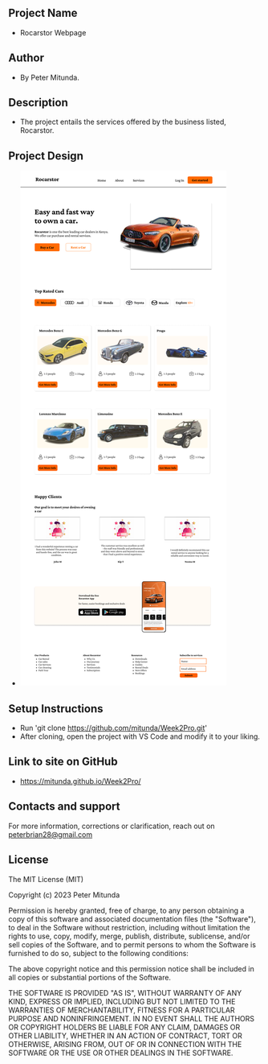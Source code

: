 ## Project Name
- Rocarstor Webpage
## Author
- By Peter Mitunda.
## Description
- The project entails the services offered by the business listed, Rocarstor.
## Project Design
- ![](/photos/design.png)
## Setup Instructions
- Run 'git clone https://github.com/mitunda/Week2Pro.git'
- After cloning, open the project with VS Code and modify it to your liking.
## Link to site on GitHub 
- https://mitunda.github.io/Week2Pro/
## Contacts and support
For more information, corrections or clarification, reach out on peterbrian28@gmail.com
## License
The MIT License (MIT)

Copyright (c) 2023 Peter Mitunda

Permission is hereby granted, free of charge, to any person obtaining a copy of this software and associated documentation files (the "Software"), to deal in the Software without restriction, including without limitation the rights to use, copy, modify, merge, publish, distribute, sublicense, and/or sell copies of the Software, and to permit persons to whom the Software is furnished to do so, subject to the following conditions:

The above copyright notice and this permission notice shall be included in all copies or substantial portions of the Software.

THE SOFTWARE IS PROVIDED "AS IS", WITHOUT WARRANTY OF ANY KIND, EXPRESS OR IMPLIED, INCLUDING BUT NOT LIMITED TO THE WARRANTIES OF MERCHANTABILITY, FITNESS FOR A PARTICULAR PURPOSE AND NONINFRINGEMENT. IN NO EVENT SHALL THE AUTHORS OR COPYRIGHT HOLDERS BE LIABLE FOR ANY CLAIM, DAMAGES OR OTHER LIABILITY, WHETHER IN AN ACTION OF CONTRACT, TORT OR OTHERWISE, ARISING FROM, OUT OF OR IN CONNECTION WITH THE SOFTWARE OR THE USE OR OTHER DEALINGS IN THE SOFTWARE.